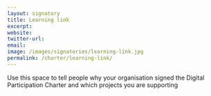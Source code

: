 ```yaml
---
layout: signatory
title: Learning link
excerpt: 
website: 
twitter-url: 
email: 
image: /images/signatories/learning-link.jpg
permalink: /charter/learning-link/
---
```


Use this space to tell people why your organisation signed the Digital Participation Charter and which projects you are supporting
